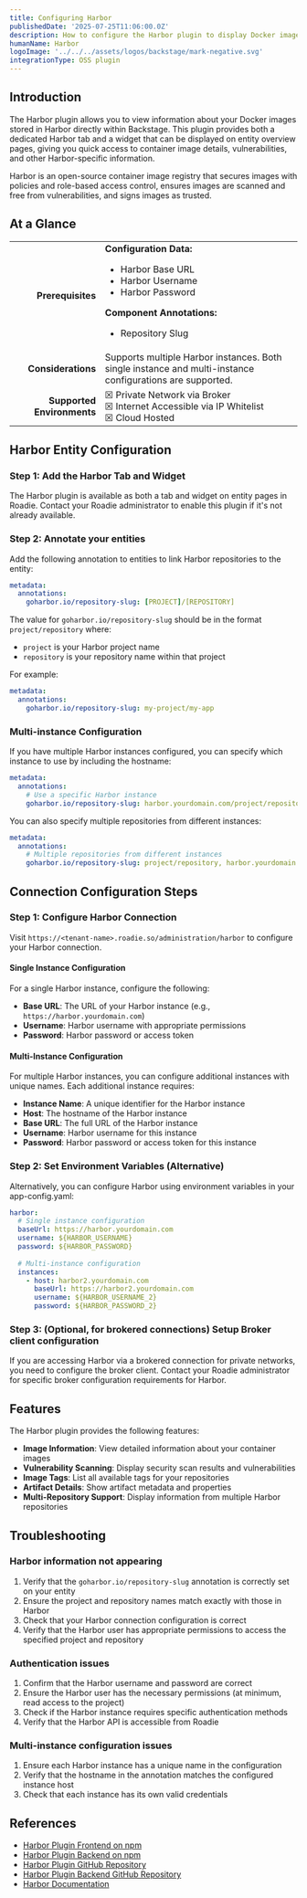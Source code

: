 ```yaml
---
title: Configuring Harbor
publishedDate: '2025-07-25T11:06:00.0Z'
description: How to configure the Harbor plugin to display Docker image information from Harbor in Roadie.
humanName: Harbor
logoImage: '../../../assets/logos/backstage/mark-negative.svg'
integrationType: OSS plugin
---
```


## Introduction

The Harbor plugin allows you to view information about your Docker images stored in Harbor directly within Backstage. This plugin provides both a dedicated Harbor tab and a widget that can be displayed on entity overview pages, giving you quick access to container image details, vulnerabilities, and other Harbor-specific information.

Harbor is an open-source container image registry that secures images with policies and role-based access control, ensures images are scanned and free from vulnerabilities, and signs images as trusted.

## At a Glance

| | |
|---: | --- |
| **Prerequisites** | **Configuration Data:** <ul><li>Harbor Base URL</li><li>Harbor Username</li><li>Harbor Password</li></ul> **Component Annotations:** <ul><li>Repository Slug</li></ul> |
| **Considerations** | Supports multiple Harbor instances. Both single instance and multi-instance configurations are supported. |
| **Supported Environments** | ☒ Private Network via Broker <br /> ☒ Internet Accessible via IP Whitelist <br /> ☒ Cloud Hosted |

## Harbor Entity Configuration

### Step 1: Add the Harbor Tab and Widget

The Harbor plugin is available as both a tab and widget on entity pages in Roadie. Contact your Roadie administrator to enable this plugin if it's not already available.

### Step 2: Annotate your entities

Add the following annotation to entities to link Harbor repositories to the entity:

```yaml
metadata:
  annotations:
    goharbor.io/repository-slug: [PROJECT]/[REPOSITORY]
```

The value for `goharbor.io/repository-slug` should be in the format `project/repository` where:
- `project` is your Harbor project name
- `repository` is your repository name within that project

For example:
```yaml
metadata:
  annotations:
    goharbor.io/repository-slug: my-project/my-app
```

### Multi-instance Configuration

If you have multiple Harbor instances configured, you can specify which instance to use by including the hostname:

```yaml
metadata:
  annotations:
    # Use a specific Harbor instance
    goharbor.io/repository-slug: harbor.yourdomain.com/project/repository
```

You can also specify multiple repositories from different instances:

```yaml
metadata:
  annotations:
    # Multiple repositories from different instances
    goharbor.io/repository-slug: project/repository, harbor.yourdomain.com/project/repository
```

## Connection Configuration Steps

### Step 1: Configure Harbor Connection

Visit `https://<tenant-name>.roadie.so/administration/harbor` to configure your Harbor connection.

#### Single Instance Configuration

For a single Harbor instance, configure the following:

- **Base URL**: The URL of your Harbor instance (e.g., `https://harbor.yourdomain.com`)
- **Username**: Harbor username with appropriate permissions
- **Password**: Harbor password or access token

#### Multi-Instance Configuration

For multiple Harbor instances, you can configure additional instances with unique names. Each additional instance requires:

- **Instance Name**: A unique identifier for the Harbor instance
- **Host**: The hostname of the Harbor instance
- **Base URL**: The full URL of the Harbor instance
- **Username**: Harbor username for this instance
- **Password**: Harbor password or access token for this instance

### Step 2: Set Environment Variables (Alternative)

Alternatively, you can configure Harbor using environment variables in your app-config.yaml:

```yaml
harbor:
  # Single instance configuration
  baseUrl: https://harbor.yourdomain.com
  username: ${HARBOR_USERNAME}
  password: ${HARBOR_PASSWORD}
  
  # Multi-instance configuration
  instances:
    - host: harbor2.yourdomain.com
      baseUrl: https://harbor2.yourdomain.com
      username: ${HARBOR_USERNAME_2}
      password: ${HARBOR_PASSWORD_2}
```

### Step 3: (Optional, for brokered connections) Setup Broker client configuration

If you are accessing Harbor via a brokered connection for private networks, you need to configure the broker client. Contact your Roadie administrator for specific broker configuration requirements for Harbor.

## Features

The Harbor plugin provides the following features:

- **Image Information**: View detailed information about your container images
- **Vulnerability Scanning**: Display security scan results and vulnerabilities
- **Image Tags**: List all available tags for your repositories
- **Artifact Details**: Show artifact metadata and properties
- **Multi-Repository Support**: Display information from multiple Harbor repositories

## Troubleshooting

### Harbor information not appearing

1. Verify that the `goharbor.io/repository-slug` annotation is correctly set on your entity
2. Ensure the project and repository names match exactly with those in Harbor
3. Check that your Harbor connection configuration is correct
4. Verify that the Harbor user has appropriate permissions to access the specified project and repository

### Authentication issues

1. Confirm that the Harbor username and password are correct
2. Ensure the Harbor user has the necessary permissions (at minimum, read access to the project)
3. Check if the Harbor instance requires specific authentication methods
4. Verify that the Harbor API is accessible from Roadie

### Multi-instance configuration issues

1. Ensure each Harbor instance has a unique name in the configuration
2. Verify that the hostname in the annotation matches the configured instance host
3. Check that each instance has its own valid credentials

## References

- [Harbor Plugin Frontend on npm](https://www.npmjs.com/package/@bestsellerit/backstage-plugin-harbor)
- [Harbor Plugin Backend on npm](https://www.npmjs.com/package/@bestsellerit/backstage-plugin-harbor-backend)
- [Harbor Plugin GitHub Repository](https://github.com/container-registry/backstage-plugin-harbor)
- [Harbor Plugin Backend GitHub Repository](https://github.com/container-registry/backstage-plugin-harbor-backend)
- [Harbor Documentation](https://goharbor.io/docs/)
